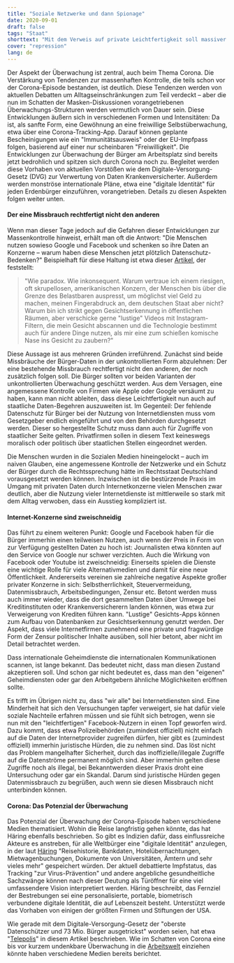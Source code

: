 ```yaml
---
title: "Soziale Netzwerke und dann Spionage"
date: 2020-09-01
draft: false
tags: "Staat"
shorttext: "Mit dem Verweis auf private Leichtfertigkeit soll massiver Zugriff auf die Daten der Bürger gerechtfertigt werden. Das ist zurückzuweisen."
cover: "repression"
lang: de
---
```


Der Aspekt der Überwachung ist zentral, auch beim Thema Corona. Die Verstärkung von Tendenzen zur massenhaften Kontrolle, die teils schon vor der Corona-Episode bestanden, ist deutlich. Diese Tendenzen werden von aktuellen Debatten um Alltagseinschränkungen zum Teil verdeckt – aber die nun im Schatten der Masken-Diskussionen vorangetriebenen Überwachungs-Strukturen werden vermutlich von Dauer sein. Diese Entwicklungen äußern sich in verschiedenen Formen und Intensitäten: Da ist, als sanfte Form, eine Gewöhnung an eine freiwillige Selbstüberwachung, etwa über eine Corona-Tracking-App. Darauf können geplante Bescheinigungen wie ein "Immunitätsausweis" oder der EU-Impfpass folgen, basierend auf einer nur scheinbaren "Freiwilligkeit". Die Entwicklungen zur Überwachung der Bürger am Arbeitsplatz sind bereits jetzt bedrohlich und spitzen sich durch Corona noch zu. Begleitet werden diese Vorhaben von aktuellen Vorstößen wie dem Digitale-Versorgung-Gesetz (DVG) zur Verwertung von Daten Krankenversicherter. Außerdem werden monströse internationale Pläne, etwa eine "digitale Identität" für jeden Erdenbürger einzuführen, vorangetrieben. Details zu diesen Aspekten folgen weiter unten.

#### Der eine Missbrauch rechtfertigt nicht den anderen

Wenn man dieser Tage jedoch auf die Gefahren dieser Entwicklungen zur Massenkontrolle hinweist, erhält man oft die Antwort: "Die Menschen nutzen sowieso Google und Facebook und schenken so ihre Daten an Konzerne – warum haben diese Menschen jetzt plötzlich Datenschutz-Bedenken?" Beispielhaft für diese Haltung ist etwa dieser [Artikel](https://www.jetzt.de/politik/warum-vertraue-ich-apple-meine-daten-an-aber-nicht-meiner-regierung "Warum vertraue ich Apple meine Daten an, aber nicht meiner Regierung?"), der feststellt:

> "Wie paradox. Wie inkonsequent. Warum vertraue ich einem riesigen, oft skrupellosen, amerikanischen Konzern, der Menschen bis über die Grenze des Belastbaren auspresst, um möglichst viel Geld zu machen, meinen Fingerabdruck an, dem deutschen Staat aber nicht? Warum bin ich strikt gegen Gesichtserkennung in öffentlichen Räumen, aber verschicke gerne "lustige" Videos mit Instagram-Filtern, die mein Gesicht abscannen und die Technologie bestimmt auch für andere Dinge nutzen, als mir eine zum schießen komische Nase ins Gesicht zu zaubern?" 

Diese Aussage ist aus mehreren Gründen irreführend. Zunächst sind beide Missbräuche der Bürger-Daten in der unkontrollierten Form abzulehnen: Der eine bestehende Missbrauch rechtfertigt nicht den anderen, der noch zusätzlich folgen soll. Die Bürger sollten vor beiden Varianten der unkontrollierten Überwachung geschützt werden. Aus dem Versagen, eine angemessene Kontrolle von Firmen wie Apple oder Google versäumt zu haben, kann man nicht ableiten, dass diese Leichtfertigkeit nun auch auf staatliche Daten-Begehren auszuweiten ist. Im Gegenteil: Der fehlende Datenschutz für Bürger bei der Nutzung von Internetdiensten muss vom Gesetzgeber endlich eingeführt und von den Behörden durchgesetzt werden. Dieser so hergestellte Schutz muss dann auch für Zugriffe von staatlicher Seite gelten. Privatfirmen sollen in diesem Text keineswegs moralisch oder politisch über staatlichen Stellen eingeordnet werden.

Die Menschen wurden in die Sozialen Medien hineingelockt – auch im naiven Glauben, eine angemessene Kontrolle der Netzwerke und ein Schutz der Bürger durch die Rechtssprechung hätte im Rechtsstaat Deutschland vorausgesetzt werden können. Inzwischen ist die bestürzende Praxis im Umgang mit privaten Daten durch Internetkonzerne vielen Menschen zwar deutlich, aber die Nutzung vieler Internetdienste ist mittlerweile so stark mit dem Alltag verwoben, dass ein Ausstieg kompliziert ist.

#### Internet-Konzerne sind zweischneidig

Das führt zu einem weiteren Punkt: Google und Facebook haben für die Bürger immerhin einen teilweisen Nutzen, auch wenn der Preis in Form von zur Verfügung gestellten Daten zu hoch ist: Journalisten etwa könnten auf den Service von Google nur schwer verzichten. Auch die Wirkung von Facebook oder Youtube ist zweischneidig: Einerseits spielen die Dienste eine wichtige Rolle für viele Alternativmedien und damit für eine neue Öffentlichkeit. Andererseits vereinen sie zahlreiche negative Aspekte großer privater Konzerne in sich: Selbstherrlichkeit, Steuervermeidung, Datenmissbrauch, Arbeitsbedingungen, Zensur etc. Betont werden muss auch immer wieder, dass die dort gesammelten Daten über Umwege bei Kreditinstituten oder Krankenversicherern landen können, was etwa zur Verweigerung von Krediten führen kann. "Lustige" Gesichts-Apps können zum Aufbau von Datenbanken zur Gesichtserkennung genutzt werden. Der Aspekt, dass viele Internetfirmen zunehmend eine private und fragwürdige Form der Zensur politischer Inhalte ausüben, soll hier betont, aber nicht im Detail betrachtet werden.

Dass internationale Geheimdienste die internationalen Kommunikationen scannen, ist lange bekannt. Das bedeutet nicht, dass man diesen Zustand akzeptieren soll. Und schon gar nicht bedeutet es, dass man den "eigenen" Geheimdiensten oder gar den Arbeitgebern ähnliche Möglichkeiten eröffnen sollte.

Es trifft im Übrigen nicht zu, dass "wir alle" bei Internetdiensten sind. Eine Minderheit hat sich den Versuchungen tapfer verweigert, sie hat dafür viele soziale Nachteile erfahren müssen und sie fühlt sich betrogen, wenn sie nun mit den "leichtfertigen" Facebook-Nutzern in einen Topf geworfen wird. Dazu kommt, dass etwa Polizeibehörden (zumindest offiziell) nicht einfach auf die Daten der Internetprovider zugreifen dürfen, hier gibt es (zumindest offiziell) immerhin juristische Hürden, die zu nehmen sind. Das löst nicht das Problem mangelhafter Sicherheit, durch das inoffizielle/illegale Zugriffe auf die Datenströme permanent möglich sind. Aber immerhin gelten diese Zugriffe noch als illegal, bei Bekanntwerden dieser Praxis droht eine Untersuchung oder gar ein Skandal. Darum sind juristische Hürden gegen Datenmissbrauch zu begrüßen, auch wenn sie diesen Missbrauch nicht unterbinden können.

#### Corona: Das Potenzial der Überwachung

Das Potenzial der Überwachung der Corona-Episode haben verschiedene Medien thematisiert. Wohin die Reise langfristig gehen könnte, das hat Häring ebenfalls beschrieben. So gibt es Indizien dafür, dass einflussreiche Akteure es anstreben, für alle Weltbürger eine "digitale Identität" anzulegen, in der laut [Häring](https://norberthaering.de/die-regenten-der-welt/known-traveller-2/ "Die totalitäre Horrorvision des Weltwirtschaftsforums wird wahr gemacht") "Reisehistorie, Bankdaten, Hotelübernachtungen, Mietwagenbuchungen, Dokumente von Universitäten, Ämtern und sehr vieles mehr" gespeichert würden. Der aktuell debattierte Impfstatus, das Tracking "zur Virus-Prävention" und andere angebliche gesundheitliche Sachzwänge können nach dieser Deutung als Türöffner für eine viel umfassendere Vision interpretiert werden. Häring beschreibt, das Fernziel der Bestrebungen sei eine personalisierte, portable, biometrisch verbundene digitale Identität, die auf Lebenszeit besteht. Unterstützt werde das Vorhaben von einigen der größten Firmen und Stiftungen der USA.

Wie gerade mit dem Digitale-Versorgung-Gesetz der "oberste Datenschützer und 73 Mio. Bürger ausgetrickst" worden seien, hat etwa "[Telepolis](https://www.heise.de/tp/features/Oberster-Datenschuetzer-und-73-Mio-Buerger-ausgetrickst-4863346.html "Oberster Datenschützer und 73 Mio. Bürger ausgetrickst")" in diesem Artikel beschrieben. Wie im Schatten von Corona eine bis vor kurzem undenkbare Überwachung in die [Arbeitswelt](https://www.arbeit-und-arbeitsrecht.de/fachmagazin/fachartikel/mitarbeiterueberwachung-krisenzeiten.html "Mitarbeiterüberwachung in Krisenzeiten") einziehen könnte haben verschiedene Medien bereits berichtet. 
